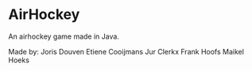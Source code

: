AirHockey
=========

An airhockey game made in Java.

Made by:
Joris Douven
Etiene Cooijmans
Jur Clerkx
Frank Hoofs
Maikel Hoeks
